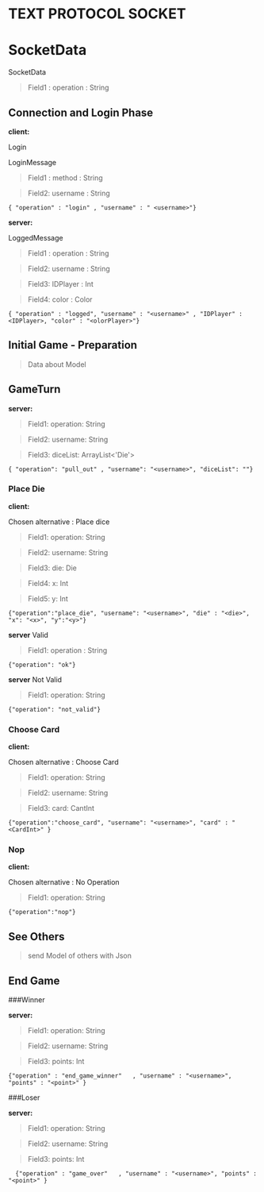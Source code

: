 # TEXT PROTOCOL SOCKET



# SocketData

SocketData

> Field1 : operation : String



## Connection and Login Phase

 **client:**

 Login 

LoginMessage

> Field1 : method : String

> Field2: username : String



   `{ "operation" : "login" , "username" : " <username>"}`

    

 **server:**

LoggedMessage

> Field1 : operation : String

> Field2: username : String

> Field3: IDPlayer : Int

> Field4: color : Color



   `{ "operation" : "logged", "username" : "<username>" , "IDPlayer" : <IDPlayer>, "color" : "<olorPlayer>"}`





## Initial Game - Preparation



>Data about Model



## GameTurn



 **server:**

> Field1: operation: String

> Field2: username: String

> Field3: diceList: ArrayList<'Die'>



`{ "operation": "pull_out" , "username": "<username>", "diceList": ""}`







### Place Die

 **client:**

 Chosen alternative : Place dice

> Field1: operation: String

> Field2: username: String

> Field3: die: Die

> Field4: x: Int

> Field5: y: Int



`{"operation":"place_die", "username": "<username>", "die" : "<die>", "x": "<x>", "y":"<y>"}`



**server**
Valid 
>Field1: operation : String

`{"operation": "ok"}`

**server**
Not Valid
> Field1: operation: String

`{"operation": "not_valid"}`



### Choose Card

**client:**

 Chosen alternative : Choose Card

> Field1: operation: String

> Field2: username: String

> Field3: card: CantInt



`{"operation":"choose_card", "username": "<username>", "card" : "<CardInt>" }`





### Nop

**client:**

 Chosen alternative : No Operation

> Field1: operation: String



`{"operation":"nop"}`



## See Others

>send Model of others with Json



## End Game



###Winner

**server:**

> Field1: operation: String

> Field2: username: String

> Field3: points: Int



   `{"operation" : "end_game_winner"   , "username" : "<username>", "points" : "<point>" }`

 

###Loser

**server:**

> Field1: operation: String

> Field2: username: String

> Field3: points: Int



  `  {"operation" : "game_over"   , "username" : "<username>", "points" : "<point>" }`